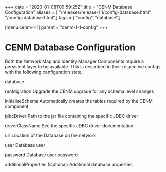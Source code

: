 +++
date = "2020-01-08T09:59:25Z"
title = "CENM Database Configuration"
aliases = [ "/releases/release-1.1/config-database.html", "/config-database.html",]
tags = [ "config", "database",]

[menu.cenm-1-1]
parent = "cenm-1-1-config"
+++


# CENM Database Configuration

Both the Network Map and Identity Manager Components require a persistent layer to be available. This is described in
            their respective configs with the following configuration state.



database


runMigration
Upgrade the CENM upgrade for any schema level changes


initialiseSchema
Automatically creates the tables required by the CENM component


jdbcDriver
Path to the jar file containing the specific JDBC driver


driverClassName
See the specific JDBC driver documentation


url
Location of the Database on the network


user
Database user


password
Database user password


additionalProperties
(Optional) Additional database properties


